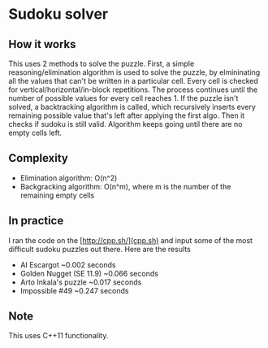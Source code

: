 # Sudoku solver

## How it works

This uses 2 methods to solve the puzzle. First, a simple reasoning/elimination algorithm is used to solve the puzzle, by elmininating all the values that can't be written in a particular cell. Every cell is checked for vertical/horizontal/in-block repetitions. The process continues until the number of possible values for every cell reaches 1. If the puzzle isn't solved, a backtracking algorithm is called, which recursively inserts every remaining possible value that's left after applying the first algo. Then it checks if sudoku is still valid. Algorithm keeps going until there are no empty cells left.

## Complexity 
* Elimination algorithm: O(n^2)
* Backgracking algorithm: O(n^m), where m is the number of the remaining empty cells

## In practice
  I ran the code on the [http://cpp.sh/](cpp.sh) and input some of the most difficult sudoku puzzles out there. Here are the results
  
  * AI Escargot ~0.002 seconds
  * Golden Nugget (SE 11.9) ~0.066 seconds
  * Arto Inkala's puzzle ~0.017 seconds
  * Impossible #49 ~0.247 seconds

## Note
This uses C++11 functionality.
